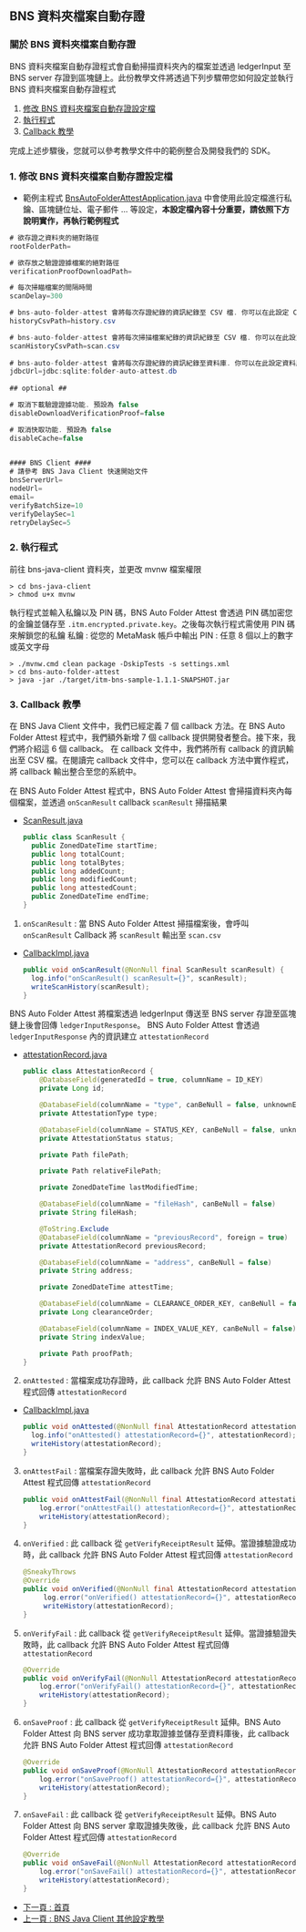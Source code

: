 ## BNS 資料夾檔案自動存證

### 關於 BNS 資料夾檔案自動存證

BNS 資料夾檔案自動存證程式會自動掃描資料夾內的檔案並透過 ledgerInput 至 BNS server 存證到區塊鏈上。此份教學文件將透過下列步驟帶您如何設定並執行 BNS 資料夾檔案自動存證程式

<!-- no toc -->
1. [修改 BNS 資料夾檔案自動存證設定檔](#1.-修改-BNS-資料夾檔案自動存證設定檔)
2. [執行程式](#2.-執行程式)
3. [Callback 教學](#3.-Callback-教學)

完成上述步驟後，您就可以參考教學文件中的範例整合及開發我們的 SDK。


### 1. 修改 BNS 資料夾檔案自動存證設定檔

- 範例主程式 [BnsAutoFolderAttestApplication.java](../src/main/java/com/itrustmachines/bnsautofolderattest/BnsAutoFolderAttestApplication.java) 中會使用此設定檔進行私鑰、區塊鏈位址、電子郵件 ... 等設定，**本設定檔內容十分重要，請依照下方說明實作，再執行範例程式**

```Java
# 欲存證之資料夾的絕對路徑
rootFolderPath=

# 欲存放之驗證證據檔案的絕對路徑
verificationProofDownloadPath=

# 每次掃瞄檔案的間隔時間
scanDelay=300

# bns-auto-folder-attest 會將每次存證紀錄的資訊紀錄至 CSV 檔. 你可以在此設定 CSV 檔的檔名和路徑 
historyCsvPath=history.csv

# bns-auto-folder-attest 會將每次掃描檔案紀錄的資訊紀錄至 CSV 檔. 你可以在此設定 CSV 檔的檔名和路徑
scanHistoryCsvPath=scan.csv
        
# bns-auto-folder-attest 會將每次存證紀錄的資訊紀錄至資料庫. 你可以在此設定資料庫名稱和路徑
jdbcUrl=jdbc:sqlite:folder-auto-attest.db
        
## optional ##

# 取消下載驗證證據功能. 預設為 false
disableDownloadVerificationProof=false

# 取消快取功能. 預設為 false
disableCache=false
        

#### BNS Client ####
# 請參考 BNS Java Client 快速開始文件
bnsServerUrl=
nodeUrl=
email=
verifyBatchSize=10
verifyDelaySec=1
retryDelaySec=5
```


### 2. 執行程式

前往 bns-java-client 資料夾，並更改 mvnw 檔案權限

```shell
> cd bns-java-client
> chmod u+x mvnw
```

執行程式並輸入私鑰以及 PIN 碼，BNS Auto Folder Attest 會透過 PIN 碼加密您的金鑰並儲存至 `.itm.encrypted.private.key`。之後每次執行程式需使用 PIN 碼來解鎖您的私鑰
私鑰 : 從您的 MetaMask 帳戶中輸出
PIN : 任意 8 個以上的數字或英文字母
```shell
> ./mvnw.cmd clean package -DskipTests -s settings.xml
> cd bns-auto-folder-attest
> java -jar ./target/itm-bns-sample-1.1.1-SNAPSHOT.jar
```

### 3. Callback 教學

在 BNS Java Client 文件中，我們已經定義 7 個 callback 方法。在 BNS Auto Folder Attest 程式中，我們額外新增 7 個 callback 提供開發者整合。接下來，我們將介紹這 6 個 callback。
在 callback 文件中，我們將所有 callback 的資訊輸出至 CSV 檔。在閱讀完 callback 文件中，您可以在 callback 方法中實作程式，將 callback 輸出整合至您的系統中。

在 BNS Auto Folder Attest 程式中，BNS Auto Folder Attest 會掃描資料夾內每個檔案，並透過 `onScanResult` callback `scanResult` 掃描結果

- [ScanResult.java](../src/main/java/com/itrustmachines/bnsautofolderattest/vo/ScanResult.java)
    ```java
    public class ScanResult {
      public ZonedDateTime startTime;
      public long totalCount;
      public long totalBytes;
      public long addedCount;
      public long modifiedCount;
      public long attestedCount;
      public ZonedDateTime endTime;
    }
    ```
1. `onScanResult` : 當 BNS Auto Folder Attest 掃描檔案後，會呼叫 `onScanResult` Callback 將 `scanResult` 輸出至 `scan.csv`

- [CallbackImpl.java](../src/main/java/com/itrustmachines/bnsautofolderattest/service/CallbackImpl.java)

  ```java
  public void onScanResult(@NonNull final ScanResult scanResult) {
    log.info("onScanResult() scanResult={}", scanResult);
    writeScanHistory(scanResult);
  }
  ```

BNS Auto Folder Attest 將檔案透過 ledgerInput 傳送至 BNS server 存證至區塊鏈上後會回傳 `ledgerInputResponse`。
BNS Auto Folder Attest 會透過 `ledgerInputResponse` 內的資訊建立 `attestationRecord`

- [attestationRecord.java](../src/main/java/com/itrustmachines/bnsautofolderattest/vo/AttestationRecord.java)

    ```java
    public class AttestationRecord { 
        @DatabaseField(generatedId = true, columnName = ID_KEY)
        private Long id;

        @DatabaseField(columnName = "type", canBeNull = false, unknownEnumName = "UNKNOWN")
        private AttestationType type;

        @DatabaseField(columnName = STATUS_KEY, canBeNull = false, unknownEnumName = "UNKNOWN")
        private AttestationStatus status;

        private Path filePath;

        private Path relativeFilePath;

        private ZonedDateTime lastModifiedTime;

        @DatabaseField(columnName = "fileHash", canBeNull = false)
        private String fileHash;

        @ToString.Exclude
        @DatabaseField(columnName = "previousRecord", foreign = true)
        private AttestationRecord previousRecord;

        @DatabaseField(columnName = "address", canBeNull = false)
        private String address;

        private ZonedDateTime attestTime;

        @DatabaseField(columnName = CLEARANCE_ORDER_KEY, canBeNull = false)
        private Long clearanceOrder;

        @DatabaseField(columnName = INDEX_VALUE_KEY, canBeNull = false)
        private String indexValue;

        private Path proofPath;
    }
    ```


2. `onAttested` : 當檔案成功存證時，此 callback 允許 BNS Auto Folder Attest 程式回傳 `attestationRecord` 

- [CallbackImpl.java](../src/main/java/com/itrustmachines/bnsautofolderattest/service/CallbackImpl.java)

  ```java
  public void onAttested(@NonNull final AttestationRecord attestationRecord) {
    log.info("onAttested() attestationRecord={}", attestationRecord);
    writeHistory(attestationRecord);
  }
  ```

3. `onAttestFail` : 當檔案存證失敗時，此 callback 允許 BNS Auto Folder Attest 程式回傳 `attestationRecord`

    ```java
    public void onAttestFail(@NonNull final AttestationRecord attestationRecord) {
        log.error("onAttestFail() attestationRecord={}", attestationRecord);
        writeHistory(attestationRecord);
    }
    ```

4. `onVerified` : 此 callback 從 `getVerifyReceiptResult` 延伸。當證據驗證成功時，此 callback 允許 BNS Auto Folder Attest 程式回傳 `attestationRecord`

   ```java
   @SneakyThrows
   @Override
   public void onVerified(@NonNull final AttestationRecord attestationRecord) {
        log.error("onVerified() attestationRecord={}", attestationRecord);
        writeHistory(attestationRecord);
   }
   ```

5. `onVerifyFail` : 此 callback 從 `getVerifyReceiptResult` 延伸。當證據驗證失敗時，此 callback 允許 BNS Auto Folder Attest 程式回傳 `attestationRecord`

    ```java
    @Override
    public void onVerifyFail(@NonNull AttestationRecord attestationRecord) {
        log.error("onVerifyFail() attestationRecord={}", attestationRecord);
        writeHistory(attestationRecord);
    }
    ```
6. `onSaveProof` : 此 callback 從 `getVerifyReceiptResult` 延伸。BNS Auto Folder Attest 向 BNS server 成功拿取證據並儲存至資料庫後，此 callback 允許 BNS Auto Folder Attest 程式回傳 `attestationRecord`

    ```java
    @Override
    public void onSaveProof(@NonNull AttestationRecord attestationRecord) {
        log.error("onSaveProof() attestationRecord={}", attestationRecord);
        writeHistory(attestationRecord);
    }
    ```

7. `onSaveFail` : 此 callback 從 `getVerifyReceiptResult` 延伸。BNS Auto Folder Attest 向 BNS server 拿取證據失敗後，此 callback 允許 BNS Auto Folder Attest 程式回傳 `attestationRecord`

    ```java
    @Override
    public void onSaveFail(@NonNull AttestationRecord attestationRecord) {
        log.error("onSaveFail() attestationRecord={}", attestationRecord);
        writeHistory(attestationRecord);
    }
    ```

- [下一頁 : 首頁](../../README_ZH.md)
- [上一頁 : BNS Java Client 其他設定教學](./other_setting_zh.md)
